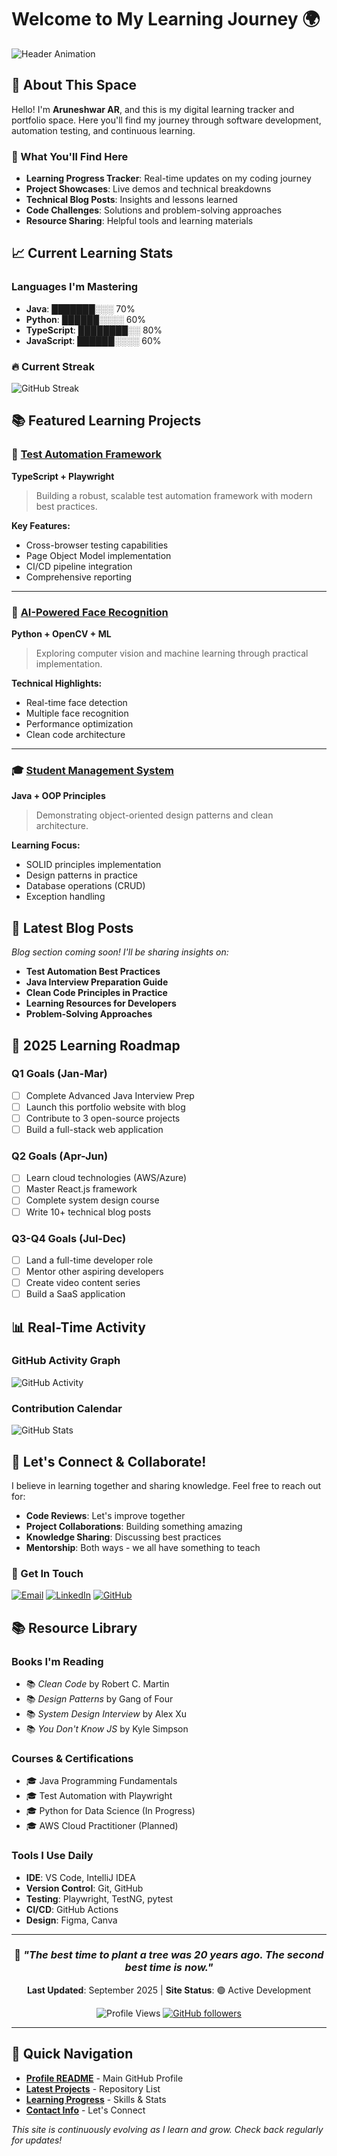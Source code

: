 # Welcome to My Learning Journey 🌍

![Header Animation](https://readme-typing-svg.herokuapp.com?font=Fira+Code&size=28&pause=1000&color=F75C7E&center=true&vCenter=true&width=1000&lines=Welcome+to+Aruneshwar's+Digital+Space;Full-Stack+Developer+in+Training;Test+Automation+Enthusiast;Continuous+Learner+%26+Problem+Solver)

## 🚀 About This Space

Hello! I'm **Aruneshwar AR**, and this is my digital learning tracker and portfolio space. Here you'll find my journey through software development, automation testing, and continuous learning.

### 🎯 What You'll Find Here

- **Learning Progress Tracker**: Real-time updates on my coding journey
- **Project Showcases**: Live demos and technical breakdowns
- **Technical Blog Posts**: Insights and lessons learned
- **Code Challenges**: Solutions and problem-solving approaches
- **Resource Sharing**: Helpful tools and learning materials

## 📈 Current Learning Stats

<!-- This will be updated with real data -->

### Languages I'm Mastering

- **Java**: ███████░░░ 70%
- **Python**: ██████░░░░ 60%
- **TypeScript**: ████████░░ 80%
- **JavaScript**: ██████░░░░ 60%

### 🔥 Current Streak

![GitHub Streak](https://github-readme-streak-stats.herokuapp.com?user=AruneshwarAR&theme=radical&hide_border=true)

## 📚 Featured Learning Projects

### 🤖 [Test Automation Framework](https://github.com/AruneshwarAR/TypeScriptPlayWright)

**TypeScript + Playwright**

> Building a robust, scalable test automation framework with modern best practices.

**Key Features:**
- Cross-browser testing capabilities
- Page Object Model implementation
- CI/CD pipeline integration
- Comprehensive reporting

---

### 📸 [AI-Powered Face Recognition](https://github.com/AruneshwarAR/photo-face-finder)

**Python + OpenCV + ML**

> Exploring computer vision and machine learning through practical implementation.

**Technical Highlights:**
- Real-time face detection
- Multiple face recognition
- Performance optimization
- Clean code architecture

---

### 🎓 [Student Management System](https://github.com/AruneshwarAR/StudentManagementApp)

**Java + OOP Principles**

> Demonstrating object-oriented design patterns and clean architecture.

**Learning Focus:**
- SOLID principles implementation
- Design patterns in practice
- Database operations (CRUD)
- Exception handling

## 📝 Latest Blog Posts

*Blog section coming soon! I'll be sharing insights on:*

- **Test Automation Best Practices**
- **Java Interview Preparation Guide**
- **Clean Code Principles in Practice**
- **Learning Resources for Developers**
- **Problem-Solving Approaches**

## 🎯 2025 Learning Roadmap

### Q1 Goals (Jan-Mar)
- [ ] Complete Advanced Java Interview Prep
- [ ] Launch this portfolio website with blog
- [ ] Contribute to 3 open-source projects
- [ ] Build a full-stack web application

### Q2 Goals (Apr-Jun)
- [ ] Learn cloud technologies (AWS/Azure)
- [ ] Master React.js framework
- [ ] Complete system design course
- [ ] Write 10+ technical blog posts

### Q3-Q4 Goals (Jul-Dec)
- [ ] Land a full-time developer role
- [ ] Mentor other aspiring developers
- [ ] Create video content series
- [ ] Build a SaaS application

## 📊 Real-Time Activity

### GitHub Activity Graph
![GitHub Activity](https://github-readme-activity-graph.vercel.app/graph?username=AruneshwarAR&bg_color=0d1117&color=f75c7e&line=f75c7e&point=ffffff&area=true&hide_border=true)

### Contribution Calendar
![GitHub Stats](https://github-readme-stats.vercel.app/api?username=AruneshwarAR&show_icons=true&theme=radical&include_all_commits=true&count_private=true)

## 💬 Let's Connect & Collaborate!

I believe in learning together and sharing knowledge. Feel free to reach out for:

- **Code Reviews**: Let's improve together
- **Project Collaborations**: Building something amazing
- **Knowledge Sharing**: Discussing best practices
- **Mentorship**: Both ways - we all have something to teach

### 📧 Get In Touch

[![Email](https://img.shields.io/badge/Email-D14836?style=for-the-badge&logo=gmail&logoColor=white)](mailto:hiaruneshwar@gmail.com) [![LinkedIn](https://img.shields.io/badge/LinkedIn-0077B5?style=for-the-badge&logo=linkedin&logoColor=white)](https://linkedin.com/in/aruneshwar) [![GitHub](https://img.shields.io/badge/GitHub-100000?style=for-the-badge&logo=github&logoColor=white)](https://github.com/AruneshwarAR)

## 📚 Resource Library

### Books I'm Reading
- 📚 *Clean Code* by Robert C. Martin
- 📚 *Design Patterns* by Gang of Four
- 📚 *System Design Interview* by Alex Xu
- 📚 *You Don't Know JS* by Kyle Simpson

### Courses & Certifications
- 🎓 Java Programming Fundamentals
- 🎓 Test Automation with Playwright
- 🎓 Python for Data Science (In Progress)
- 🎓 AWS Cloud Practitioner (Planned)

### Tools I Use Daily
- **IDE**: VS Code, IntelliJ IDEA
- **Version Control**: Git, GitHub
- **Testing**: Playwright, TestNG, pytest
- **CI/CD**: GitHub Actions
- **Design**: Figma, Canva

---

<div align="center">

### 🌟 *"The best time to plant a tree was 20 years ago. The second best time is now."*

**Last Updated**: September 2025 | **Site Status**: 🟢 Active Development

<img src="https://komarev.com/ghpvc/?username=AruneshwarAR&color=brightgreen&style=flat-square" alt="Profile Views">
<a href="https://github.com/AruneshwarAR" target="_blank"><img src="https://img.shields.io/github/followers/AruneshwarAR?style=social" alt="GitHub followers"></a>

</div>

---

## 🚀 Quick Navigation

- [**Profile README**](https://github.com/AruneshwarAR) - Main GitHub Profile
- [**Latest Projects**](https://github.com/AruneshwarAR?tab=repositories) - Repository List
- [**Learning Progress**](#-current-learning-stats) - Skills & Stats
- [**Contact Info**](#-get-in-touch) - Let's Connect

*This site is continuously evolving as I learn and grow. Check back regularly for updates!*
